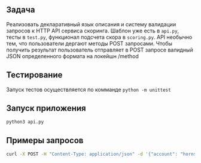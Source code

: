## Задача

Реализовать декларативный язык описания и систему валидации запросов к HTTP API сервиса скоринга.
Шаблон уже есть в `api.py`, тесты в `test.py`, функционал подсчета скора в `scoring.py`.
API необычно тем, что пользователи дергают методы POST запросами. Чтобы получить результат пользователь отправляет в POST запросе валидный JSON определенного формата на локейшн /method

## Тестирование

Запуск тестов осуществляется по комманде `python -m unittest`

## Запуск приложения

`python3 api.py`

## Примеры запросов

```sh
curl -X POST -H "Content-Type: application/json" -d '{"account": "horns&hoofs", "login": "h&f", "method": "online_score", "token": "55cc9ce545bcd144300fe9efc28e65d415b923ebb6be1e19d2750a2c03e80dd209a27954dca045e5bb12418e7d89b6d718a9e35af34e14e1d5bcd", "arguments": {"phone": "79175002040", "email": "stupnikov@otus.ru", "first_name": "Стансилав", "last_name": "Ступников", "birthday": "01.01.1990", "gender": 1}}' http://127.0.0.1:8080/method/
```